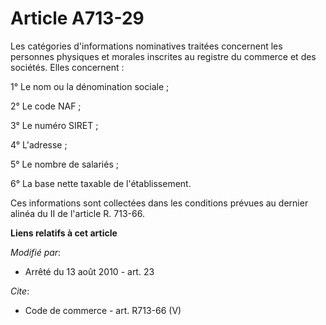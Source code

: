# Article A713-29

Les catégories d'informations nominatives traitées concernent les personnes physiques et morales inscrites au registre du
commerce et des sociétés. Elles concernent : 

1° Le nom ou la dénomination sociale ; 

2° Le code NAF ; 

3° Le numéro SIRET ; 

4° L'adresse ; 

5° Le nombre de salariés ; 

6° La base nette taxable de l'établissement. 

Ces informations sont collectées dans les conditions prévues au dernier alinéa du II de l'article R. 713-66.

**Liens relatifs à cet article**

_Modifié par_:

  - Arrêté du 13 août 2010 - art. 23

_Cite_:

  - Code de commerce - art. R713-66 (V)
